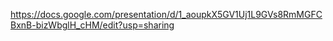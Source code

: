 https://docs.google.com/presentation/d/1_aoupkX5GV1Uj1L9GVs8RmMGFCBxnB-bizWbglH_cHM/edit?usp=sharing